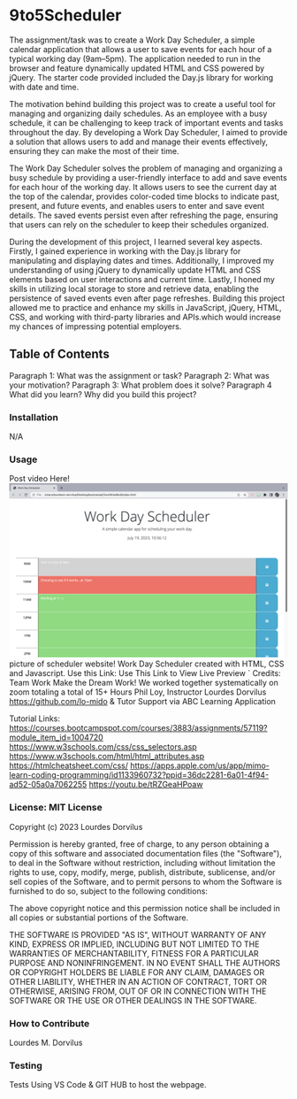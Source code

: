 # 9to5Scheduler

The assignment/task was to create a Work Day Scheduler, a simple calendar application that allows a user to save events for each hour of a typical working day (9am–5pm). The application needed to run in the browser and feature dynamically updated HTML and CSS powered by jQuery. The starter code provided included the Day.js library for working with date and time.

The motivation behind building this project was to create a useful tool for managing and organizing daily schedules. As an employee with a busy schedule, it can be challenging to keep track of important events and tasks throughout the day. By developing a Work Day Scheduler, I aimed to provide a solution that allows users to add and manage their events effectively, ensuring they can make the most of their time.

The Work Day Scheduler solves the problem of managing and organizing a busy schedule by providing a user-friendly interface to add and save events for each hour of the working day. It allows users to see the current day at the top of the calendar, provides color-coded time blocks to indicate past, present, and future events, and enables users to enter and save event details. The saved events persist even after refreshing the page, ensuring that users can rely on the scheduler to keep their schedules organized.

During the development of this project, I learned several key aspects. Firstly, I gained experience in working with the Day.js library for manipulating and displaying dates and times. Additionally, I improved my understanding of using jQuery to dynamically update HTML and CSS elements based on user interactions and current time. Lastly, I honed my skills in utilizing local storage to store and retrieve data, enabling the persistence of saved events even after page refreshes. Building this project allowed me to practice and enhance my skills in JavaScript, jQuery, HTML, CSS, and working with third-party libraries and APIs.which would increase my chances of impressing potential employers.

## Table of Contents

Paragraph 1: What was the assignment or task?
Paragraph 2: What was your motivation?
Paragraph 3: What problem does it solve?
Paragraph 4 What did you learn? Why did you build this project?

### Installation

N/A

### Usage

Post video Here!
<img src="./assets/images/workday.png" alt="Work day schedule">
picture of scheduler website!
Work Day Scheduler created with HTML, CSS and Javascript. Use this Link: Use This Link to View Live Preview `
Credits: Team Work Make the Dream Work! We worked together systematically on zoom totaling a total of 15+ Hours Phil Loy, Instructor Lourdes Dorvilus <https://github.com/lo-mido> & Tutor Support via ABC Learning Application

Tutorial Links: <https://courses.bootcampspot.com/courses/3883/assignments/57119?module_item_id=1004720> <https://www.w3schools.com/css/css_selectors.asp> <https://www.w3schools.com/html/html_attributes.asp> <https://htmlcheatsheet.com/css/> <https://apps.apple.com/us/app/mimo-learn-coding-programming/id1133960732?ppid=36dc2281-6a01-4f94-ad52-05a0a7062255> <https://youtu.be/tRZGeaHPoaw>

### License: MIT License

Copyright (c) 2023 Lourdes Dorvilus

Permission is hereby granted, free of charge, to any person obtaining a copy of this software and associated documentation files (the "Software"), to deal in the Software without restriction, including without limitation the rights to use, copy, modify, merge, publish, distribute, sublicense, and/or sell copies of the Software, and to permit persons to whom the Software is furnished to do so, subject to the following conditions:

The above copyright notice and this permission notice shall be included in all copies or substantial portions of the Software.

THE SOFTWARE IS PROVIDED "AS IS", WITHOUT WARRANTY OF ANY KIND, EXPRESS OR IMPLIED, INCLUDING BUT NOT LIMITED TO THE WARRANTIES OF MERCHANTABILITY, FITNESS FOR A PARTICULAR PURPOSE AND NONINFRINGEMENT. IN NO EVENT SHALL THE AUTHORS OR COPYRIGHT HOLDERS BE LIABLE FOR ANY CLAIM, DAMAGES OR OTHER LIABILITY, WHETHER IN AN ACTION OF CONTRACT, TORT OR OTHERWISE, ARISING FROM, OUT OF OR IN CONNECTION WITH THE SOFTWARE OR THE USE OR OTHER DEALINGS IN THE SOFTWARE.

### How to Contribute

Lourdes M. Dorvilus

### Testing

Tests Using VS Code & GIT HUB to host the webpage.
